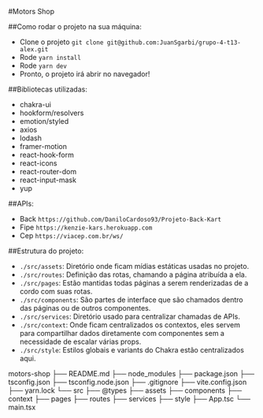 #Motors Shop

##Como rodar o projeto na sua máquina:

- Clone o projeto `git clone git@github.com:JuanSgarbi/grupo-4-t13-alex.git`
- Rode `yarn install`
- Rode `yarn dev`
- Pronto, o projeto irá abrir no navegador!


##Bibliotecas utilizadas:

- chakra-ui 
- hookform/resolvers
- emotion/styled 
- axios
- lodash 
- framer-motion
- react-hook-form 
- react-icons 
- react-router-dom 
- react-input-mask
- yup


##APIs: 

- Back `https://github.com/DaniloCardoso93/Projeto-Back-Kart`
- Fipe `https://kenzie-kars.herokuapp.com`
- Cep `https://viacep.com.br/ws/`


##Estrutura do projeto: 

- `./src/assets`: Diretório onde ficam mídias estáticas usadas no projeto.
- `./src/routes`: Definição das rotas, chamando a página atribuída a ela.
- `./src/pages`: Estão mantidas todas páginas a serem renderizadas de a cordo com suas rotas.
- `./src/components`: São partes de interface que são chamados dentro das páginas ou de outros componentes.
- `./src/services`: Diretório usado para centralizar chamadas de APIs.
- `./src/context`: Onde ficam centralizados os contextos, eles servem para compartilhar dados diretamente com componentes sem a necessidade de escalar várias props. 
- `./src/style`: Estilos globais e variants do Chakra estão centralizados aqui.


motors-shop
├── README.md
├── node_modules
├── package.json
├── tsconfig.json
├── tsconfig.node.json
├── .gitignore
├── vite.config.json
├── yarn.lock
└── src
    ├── @types
    ├── assets
    ├── components
    ├── context
    ├── pages
    ├── routes
    ├── services
    ├── style
    ├── App.tsc
    └── main.tsx

